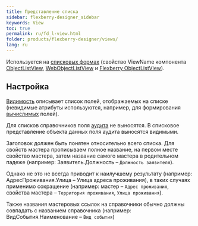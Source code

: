```yaml
---
title: Представление списка
sidebar: flexberry-designer_sidebar
keywords: View
toc: true
permalink: ru/fd_l-view.html
folder: products/flexberry-designer/views/
lang: ru
---
```



Используется на [списковых формах](fd_listform.html) (свойство ViewName компонента [ObjectListView](fw_object-list-view.html), [WebObjectListView](fa_web-object-list-view.html) и [Flexberry ObjectListView](ef_object-list-view.html)).

## Настройка

[Видимость](fd_hidden-properties-view.html) описывает список полей, отображаемых на списке (невидимые атрибуты используются, например, для формирования [вычислимых](fo_not-stored-attributes.html) полей).

Для списков справочников поля [аудита](efs_audit.html) не выносятся. В списковое представление объекта данных поля аудита выносятся видимыми.

Заголовок должен быть понятен относительно всего списка. Для свойств мастера прописываем полное название, на первом месте свойство мастера, затем название самого мастера в родительном падеже (например: Заявитель.Должность – `Должность заявителя`).

Однако не это не всегда приводит к наилучшему результату (например: АдресПроживания.Улица – Улица адреса проживания), в таких случаях применимо сокращение (например: мастер – `Адрес проживания`, свойства мастера – `Территория проживания`, `Улица проживания`).

Также названия мастеровых ссылок на справочники обычно должны совпадать с названием справочника (например: ВидСобытия.Наименование – `Вид события`)
